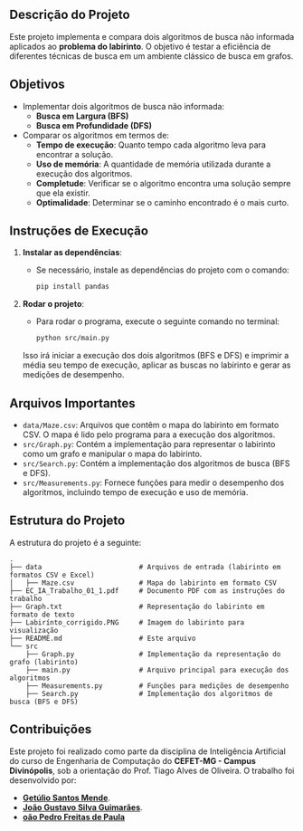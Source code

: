 ## Descrição do Projeto

Este projeto implementa e compara dois algoritmos de busca não informada aplicados ao **problema do labirinto**. O objetivo é testar a eficiência de diferentes técnicas de busca em um ambiente clássico de busca em grafos.

## Objetivos

- Implementar dois algoritmos de busca não informada:
  - **Busca em Largura (BFS)**
  - **Busca em Profundidade (DFS)**
- Comparar os algoritmos em termos de:
  - **Tempo de execução**: Quanto tempo cada algoritmo leva para encontrar a solução.
  - **Uso de memória**: A quantidade de memória utilizada durante a execução dos algoritmos.
  - **Completude**: Verificar se o algoritmo encontra uma solução sempre que ela existir.
  - **Optimalidade**: Determinar se o caminho encontrado é o mais curto.

## Instruções de Execução

1. **Instalar as dependências**: 
   - Se necessário, instale as dependências do projeto com o comando:

     ```bash
     pip install pandas
     ```

2. **Rodar o projeto**:
   - Para rodar o programa, execute o seguinte comando no terminal:

     ```bash
     python src/main.py
     ```

   Isso irá iniciar a execução dos dois algoritmos (BFS e DFS) e imprimir a média seu tempo de execução, aplicar as buscas no labirinto e gerar as medições de desempenho.

## Arquivos Importantes

- `data/Maze.csv`: Arquivos que contêm o mapa do labirinto em formato CSV. O mapa é lido pelo programa para a execução dos algoritmos.
- `src/Graph.py`: Contém a implementação para representar o labirinto como um grafo e manipular o mapa do labirinto.
- `src/Search.py`: Contém a implementação dos algoritmos de busca (BFS e DFS).
- `src/Measurements.py`: Fornece funções para medir o desempenho dos algoritmos, incluindo tempo de execução e uso de memória.

## Estrutura do Projeto

A estrutura do projeto é a seguinte:
```
.
├── data                        # Arquivos de entrada (labirinto em formatos CSV e Excel)
│   ├── Maze.csv                # Mapa do labirinto em formato CSV
├── EC_IA_Trabalho_01_1.pdf     # Documento PDF com as instruções do trabalho
├── Graph.txt                   # Representação do labirinto em formato de texto
├── Labirínto_corrigido.PNG     # Imagem do labirinto para visualização
├── README.md                   # Este arquivo
└── src
    ├── Graph.py                # Implementação da representação do grafo (labirinto)
    ├── main.py                 # Arquivo principal para execução dos algoritmos
    ├── Measurements.py         # Funções para medições de desempenho
    ├── Search.py               # Implementação dos algoritmos de busca (BFS e DFS)
```

## Contribuições

Este projeto foi realizado como parte da disciplina de Inteligência Artificial do curso de Engenharia de Computação do **CEFET-MG - Campus Divinópolis**, sob a orientação do Prof. Tiago Alves de Oliveira. O trabalho foi desenvolvido por:
- **[Getúlio Santos Mende](https://github.com/Getulio-Mendes)**.
- **[João Gustavo Silva Guimarães](https://github.com/jAzz-hub)**.
- **[oão Pedro Freitas de Paula](https://github.com/joaopedrofreitas)**

